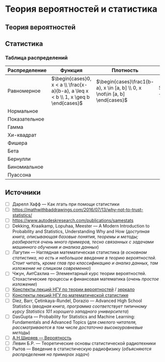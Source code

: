 # Теория вероятностей и статистика


## Теория вероятностей


## Статистика

### Таблица распределений

Распределение | Функция | Плотность | $\mathbb{E}X$ | $\mathbb{D}X$ | Связи
------------- | ------- | --------- | ------------- | ------------- | -----
Равномерное | $\begin{cases}0, x < a \\ \frac{x-a}{b-a}, a \leq x < b \\ 1, x \geq b \end{cases}$ | $\begin{cases}\frac1{b-a}, x \in [a, b] \\ 0, x \not\in [a, b] \end{cases}$ | $\frac{a + b}2$ | $\frac{(b - a)^2}{12}$ |
Нормальное |  |  |  |  |
Показательное |  |  |  |  |
Гамма |  |  |  |  |
Хи-квадрат |  |  |  |  |
Фишера |  |  |  |  |
Бета |  |  |  |  |
Бернулли |  |  |  |  |
Биномиальное |  |  |  |  |
Пуассона |  |  |  |  |


## Источники
- [ ] Дарелл Хафф — Как лгать при помощи статистики
- [ ] https://mathwithbaddrawings.com/2016/07/13/why-not-to-trust-statistics/
- [ ] https://www.autodeskresearch.com/publications/samestats
- [ ] Dekking, Kraaikamp, Lopuhaa, Meester — A Modern Introduction to Probability and Statistics, Understanding Why and How (_доступная книга, описывающая базовые понятия, теоремы и методы; разбирается очень много примеров, тесно связанных с задачами машинного обучения и анализа данных_)
- [ ] Лагутин — Наглядная математическая статистика (_в основном статистика, но есть и небольшое введение в теорию вероятностей. Стоит читать, кроме глав про классификацию и анализ данных, там изложение не слишком современно_)
- [ ] Чжун, АитСахлиа — Элементарный курс теории вероятностей. Стохастические процессы и финансовая математика (_очень простое изложение_)
- [ ] [Конспекты лекций НГУ по теории вероятностей](http://www.nsu.ru/mmf/tvims/chernova/tv/tv_nsu07.pdf) / [зеркало](http://pythagoras.ucoz.ru/Bibliography/LecturesChernova.pdf)
- [ ] [Конспекты лекций НГУ по математической статистике](http://www.nsu.ru/mmf/tvims/chernova/ms/ms_nsu07.pdf)
- [ ] Diez, Barr, Çetinkaya-Rundel, Dorazio — Advanced High School Statistics (_вводная книга, программа соответствует типичному курсу Statistics 101 хорошего западного университета_)
- [ ] DasGupta — Probability for Statistics and Machine Learning: Fundamentals and Advanced Topics (_для смелого читателя, рассматриваются в том числе достаточно высокоуровневые методы_)
- [ ] [А.Н.Ширяев — Вероятность](http://www.booksshare.net/books/physics/shiryaev-an/1957/files/veroyatnost1957.pdf)
- [ ] Левин Б.Р. — Теоретические основы статистической радиотехники
- [ ] Рытов — Введение в статистическую радиофизику (_объясняются распределения на примерах задач_)